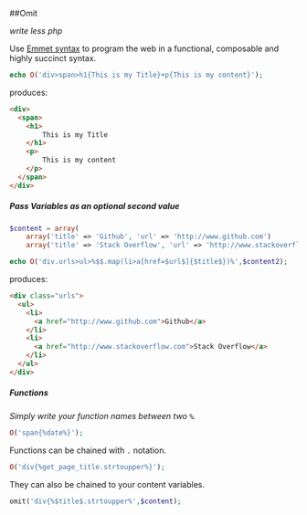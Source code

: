 ##Omit

*write less php*

Use [Emmet syntax](http://docs.emmet.io/abbreviations/syntax/) to program the web in a functional, composable and highly succinct syntax.

```php
echo O('div>span>h1{This is my Title}+p{This is my content}');
```
produces:
```html
<div>
  <span>
    <h1>
        This is my Title
    </h1>
    <p>
        This is my content
    </p>
  </span>
</div>
```

##### Pass Variables as an optional second value
```php
$content = array(
    array('title' => 'Github', 'url' => 'http://www.github.com')
    array('title' => 'Stack Overflow', 'url' => 'http://www.stackoverflow.com'));

echo O('div.urls>ul>%$$.map(li>a[href=$url$]{$title$})%',$content2);
```
produces:
```html
<div class="urls">
  <ul>
    <li>
      <a href="http://www.github.com">Github</a>
    </li>
    <li>
      <a href="http://www.stackoverflow.com">Stack Overflow</a>
    </li>
  </ul>
</div>
```

##### Functions 
*Simply write your function names between two `%`.*
```php
O('span{%date%}');
```
Functions can be chained with `.` notation.
```php
O('div{%get_page_title.strtoupper%}');
```
They can also be chained to your content variables.
```php
omit('div{%$title$.strtoupper%',$content);
```

